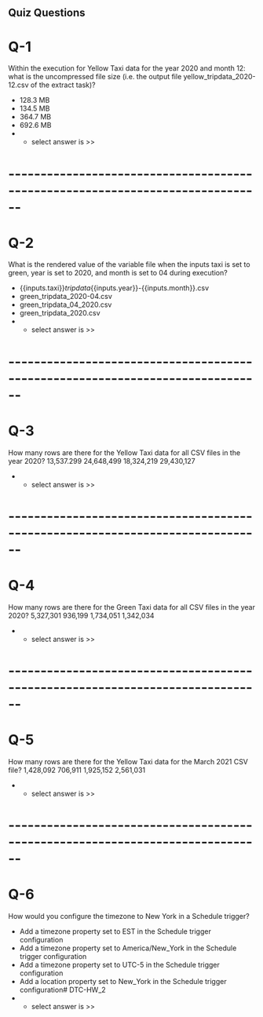 ## Quiz Questions
# Q-1

Within the execution for Yellow Taxi data for the year 2020 and month 12: what is the uncompressed file size (i.e. the output file yellow_tripdata_2020-12.csv of the extract task)?
- 128.3 MB
- 134.5 MB
- 364.7 MB
- 692.6 MB
- - select answer is >>
# ------------------------------------------------------------------------------
# Q-2
What is the rendered value of the variable file when the inputs taxi is set to green, year is set to 2020, and month is set to 04 during execution?
- {{inputs.taxi}}_tripdata_{{inputs.year}}-{{inputs.month}}.csv
- green_tripdata_2020-04.csv
- green_tripdata_04_2020.csv
- green_tripdata_2020.csv
- - select answer is >>
# ------------------------------------------------------------------------------
# Q-3
How many rows are there for the Yellow Taxi data for all CSV files in the year 2020?
13,537.299
24,648,499
18,324,219
29,430,127
- - select answer is >>
# ------------------------------------------------------------------------------
# Q-4
How many rows are there for the Green Taxi data for all CSV files in the year 2020?
5,327,301
936,199
1,734,051
1,342,034
- - select answer is >>
# ------------------------------------------------------------------------------
# Q-5
How many rows are there for the Yellow Taxi data for the March 2021 CSV file?
1,428,092
706,911
1,925,152
2,561,031
- - select answer is >>
# ------------------------------------------------------------------------------
# Q-6
How would you configure the timezone to New York in a Schedule trigger?
- Add a timezone property set to EST in the Schedule trigger configuration
- Add a timezone property set to America/New_York in the Schedule trigger configuration
- Add a timezone property set to UTC-5 in the Schedule trigger configuration
- Add a location property set to New_York in the Schedule trigger configuration# DTC-HW_2
- - select answer is >>

  
